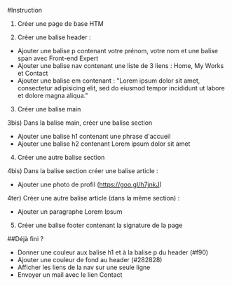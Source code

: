 #Instruction
1) Créer une page de base HTM

2) Créer une balise header :
- Ajouter une balise p contenant votre prénom, votre nom et une balise span avec Front-end Expert
- Ajouter une balise nav contenant une liste de 3 liens : Home, My Works et Contact
- Ajouter une balise em contenant : "Lorem ipsum dolor sit amet, consectetur adipisicing elit, sed do eiusmod tempor incididunt ut labore et dolore magna aliqua."


3) Créer une balise main

3bis) Dans la balise main, créer une balise section
- Ajouter une balise h1 contenant une phrase d'accueil
- Ajouter une balise h2 contenant Lorem ipsum dolor sit amet

4) Créer une autre balise section

4bis) Dans la balise section créer une balise article :
- Ajouter une photo de profil (https://goo.gl/h7jnkJ)


4ter) Créer une autre balise article (dans la même section) :
- Ajouter un paragraphe Lorem Ipsum


5) Créer une balise footer contenant la signature de la page



##Déjà fini ?
- Donner une couleur aux balise h1 et à la balise p du header (#f90)
- Ajouter une couleur de fond au header (#282828)
- Afficher les liens de la nav sur une seule ligne
- Envoyer un mail avec le lien Contact
